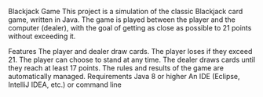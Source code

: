 Blackjack Game
This project is a simulation of the classic Blackjack card game, written in Java. The game is played between the player and the computer (dealer), with the goal of getting as close as possible to 21 points without exceeding it.

Features
The player and dealer draw cards.
The player loses if they exceed 21.
The player can choose to stand at any time.
The dealer draws cards until they reach at least 17 points.
The rules and results of the game are automatically managed.
Requirements
Java 8 or higher
An IDE (Eclipse, IntelliJ IDEA, etc.) or command line
